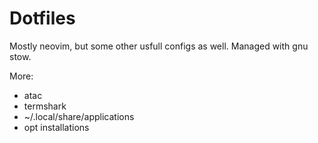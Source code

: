 # Dotfiles

Mostly neovim, but some other usfull configs as well. Managed with gnu stow.

More:
 - atac
 - termshark
 - ~/.local/share/applications
 - opt installations
